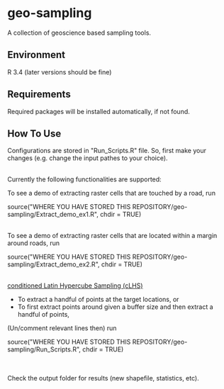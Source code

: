 # geo-sampling
  
A collection of geoscience based sampling tools.

## Environment 

R 3.4 (later versions should be fine)

## Requirements

Required packages will be installed automatically, if not found.

## How To Use
Configurations are stored in "Run_Scripts.R" file. So, first make your changes (e.g. change the input pathes to your choice).
<br> <br>

Currently the following functionalities are supported:

To see a demo of extracting raster cells that are touched by a road, run

source("WHERE YOU HAVE STORED THIS REPOSITORY/geo-sampling/Extract_demo_ex1.R", chdir = TRUE)
<br> <br>
  
To see a demo of extracting raster cells that are located within a margin around roads, run

source("WHERE YOU HAVE STORED THIS REPOSITORY/geo-sampling/Extract_demo_ex2.R", chdir = TRUE)
<br> <br>

<a href="http://www.sciencedirect.com/science/article/pii/S009830040500292X"> conditioned Latin Hypercube Sampling (cLHS) </a>
<ul>
<li> To extract a handful of points at the target locations, or </li>
<li> To first extract points around given a buffer size and then extract a handful of points, 
</ul>
(Un/comment relevant lines then) run

source("WHERE YOU HAVE STORED THIS REPOSITORY/geo-sampling/Run_Scripts.R", chdir = TRUE)

<br> <br>
Check the output folder for results (new shapefile, statistics, etc).
